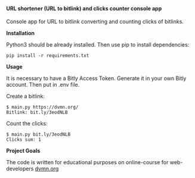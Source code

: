 #### **URL shortener (URL to bitlink) and clicks counter console app**

Console app for URL to bitlink converting and counting clicks of bitlinks.

**Installation**

Python3 should be already installed. Then use pip to install dependencies:

```
pip install -r requirements.txt
```

**Usage**

It is necessary to have a Bitly Access Token. Generate it in your own Bitly account. Then put in .env file.

Create a bitlink:
```
$ main.py https://dvmn.org/
Bitlink: bit.ly/3eodNLB
```
Count the clicks:
```
$ main.py bit.ly/3eodNLB
Clicks sum: 1
```
**Project Goals**

The code is written for educational purposes on online-course for web-developers [dvmn.org](https://dvmn.org/)
